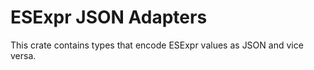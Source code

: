 
# ESExpr JSON Adapters

This crate contains types that encode ESExpr values as JSON and vice versa.
